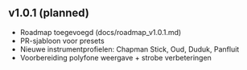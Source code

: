 

## v1.0.1 (planned)
- Roadmap toegevoegd (docs/roadmap_v1.0.1.md)
- PR-sjabloon voor presets
- Nieuwe instrumentprofielen: Chapman Stick, Oud, Duduk, Panfluit
- Voorbereiding polyfone weergave + strobe verbeteringen
